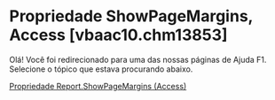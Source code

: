 
# Propriedade ShowPageMargins, Access [vbaac10.chm13853]

Olá! Você foi redirecionado para uma das nossas páginas de Ajuda F1. Selecione o tópico que estava procurando abaixo.

[Propriedade Report.ShowPageMargins (Access)](http://msdn.microsoft.com/library/7001d6ae-40db-ca7b-5276-0f299890ff9f%28Office.15%29.aspx)

